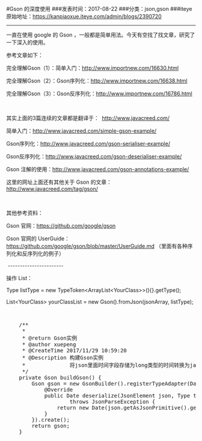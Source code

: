 #Gson 的深度使用
###发表时间：2017-08-22
###分类：json,gson
###iteye原始地址：<a href="https://kanpiaoxue.iteye.com/admin/blogs/2390720" target="_blank">https://kanpiaoxue.iteye.com/admin/blogs/2390720</a>

---

<div class="iteye-blog-content-contain" style="font-size: 14px;"> 
 <p style="font-size: 14px;">一直在使用 google 的 Gson ，一般都是简单用法。今天有空找了找文章，研究了一下深入的使用。</p> 
 <p style="font-size: 14px;">参考文章如下：</p> 
 <p style="font-size: 14px;">完全理解Gson（1）：简单入门：<a href="http://www.importnew.com/16630.html">http://www.importnew.com/16630.html</a></p> 
 <p style="font-size: 14px;">完全理解Gson（2）：Gson序列化：<a href="http://www.importnew.com/16638.html">http://www.importnew.com/16638.html</a></p> 
 <p style="font-size: 14px;">完全理解Gson（3）：Gson反序列化：<a href="http://www.importnew.com/16786.html">http://www.importnew.com/16786.html</a></p> 
 <p style="font-size: 14px;">&nbsp;</p> 
 <p style="font-size: 14px;">其实上面的3篇连续的文章都是翻译于： &nbsp;<a href="http://www.javacreed.com/">http://www.javacreed.com/</a></p> 
 <p style="font-size: 14px;">简单入门：<a href="http://www.javacreed.com/simple-gson-example/">http://www.javacreed.com/simple-gson-example/</a></p> 
 <p style="font-size: 14px;">Gson序列化：<a href="http://www.javacreed.com/gson-serialiser-example/">http://www.javacreed.com/gson-serialiser-example/</a></p> 
 <p style="font-size: 14px;">Gson反序列化：<a href="http://www.javacreed.com/gson-deserialiser-example/">http://www.javacreed.com/gson-deserialiser-example/</a></p> 
 <p style="font-size: 14px;">Gson 注解的使用：<a href="http://www.javacreed.com/gson-annotations-example/">http://www.javacreed.com/gson-annotations-example/</a></p> 
 <p style="font-size: 14px;">这里的网址上面还有其他关于 Gson 的文章：<a href="http://www.javacreed.com/tag/gson/">http://www.javacreed.com/tag/gson/</a></p> 
 <p style="font-size: 14px;">&nbsp;</p> 
 <p style="font-size: 14px;">其他参考资料：</p> 
 <p style="font-size: 14px;">Gson 官网：<a href="https://github.com/google/gson">https://github.com/google/gson</a></p> 
 <p style="font-size: 14px;">Gson 官网的 UserGuide：<a href="https://github.com/google/gson/blob/master/UserGuide.md">https://github.com/google/gson/blob/master/UserGuide.md</a>&nbsp;（里面有各种序列化和反序列化的例子）</p> 
 <p style="font-size: 14px;">&nbsp;-----------------------</p> 
 <p style="font-size: 14px;">操作 List：</p> 
 <p>Type listType = new TypeToken&lt;ArrayList&lt;YourClass&gt;&gt;(){}.getType();</p> 
 <p>List&lt;YourClass&gt; yourClassList = new Gson().fromJson(jsonArray, listType);</p> 
 <p>&nbsp;</p> 
 <pre name="code" class="java">    /**
     *
     * @return Gson实例
     * @author xuepeng
     * @CreateTime 2017/11/29 10:59:20
     * @Description 构建Gson实例
     *              将json里面时间字段存储为long类型的时间转换为java的Date类型。
     */
    private Gson buildGson() {
        Gson gson = new GsonBuilder().registerTypeAdapter(Date.class, new JsonDeserializer&lt;Date&gt;() {
            @Override
            public Date deserialize(JsonElement json, Type typeOfT, JsonDeserializationContext context)
                    throws JsonParseException {
                return new Date(json.getAsJsonPrimitive().getAsLong());
            }
        }).create();
        return gson;
    }</pre> 
 <p>&nbsp;</p> 
 <p>&nbsp;</p> 
 <p>&nbsp;</p> 
</div>